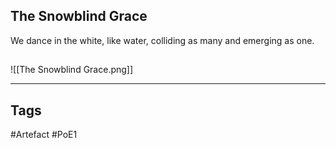 ## The Snowblind Grace
We dance in the white, like water,
colliding as many and emerging as one.
##
![[The Snowblind Grace.png]]

---
## Tags
#Artefact
#PoE1